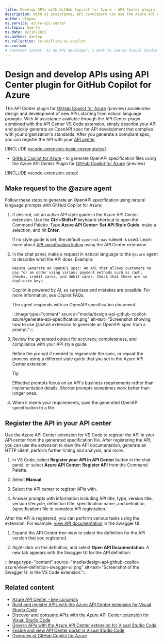 ```yaml
---
title: Develop APIs with GitHub Copilot for Azure - API Center plugin
description: With AI assistance, API developers can use the Azure API Center plugin for GitHub Copilot for Azure to design and develop compliant APIs.
author: dlepow
ms.service: azure-api-center
ms.topic: how-to
ms.date: 02/10/2025
ms.author: danlep 
ms.collection: ce-skilling-ai-copilot
ms.custom: 
# Customer intent: As an API developer, I want to use my Visual Studio Code environment and GitHub Copilot for Azure to generate Open API specs from natural language prompts.
---
```


# Design and develop APIs using API Center plugin for GitHub Copilot for Azure

The API Center plugin for [GitHub Copilot for Azure](https://marketplace.visualstudio.com/items?itemName=ms-azuretools.vscode-azure-github-copilot) (preview) accelerates design and development of new APIs starting from natural language prompts. With AI assistance available through the API Center plugin combined with the API Center VS Code extension, simply describe your API and quickly generate an OpenAPI spec for API development that complies with your organization's standards. After you generate a compliant spec, you can register the API with your [API center](overview.md).

[!INCLUDE [vscode-extension-basic-prerequisites](includes/vscode-extension-basic-prerequisites.md)]  
* [GitHub Copilot for Azure](https://marketplace.visualstudio.com/items?itemName=ms-azuretools.vscode-azure-github-copilot) - to generate OpenAPI specification files using the Azure API Center Plugin for [GitHub Copilot for Azure](/azure/developer/github-copilot-azure/introduction) (preview)
   
[!INCLUDE [vscode-extension-setup](includes/vscode-extension-setup.md)] 

## Make request to the @azure agent

Follow these steps to generate an OpenAPI specification using natural language prompts with GitHub Copilot for Azure:

1. If desired, set an active API style guide in the Azure API Center extension. Use the **Ctrl+Shift+P** keyboard shortcut to open the Command Palette. Type **Azure API Center: Set API Style Guide**, make a selection, and hit **Enter**. 

    If no style guide is set, the default `spectral:oas` ruleset is used. Learn more about [API specification linting](govern-apis-vscode-extension.md#api-design-conformance) using the API Center extension.
1. In the chat panel, make a request in natural language to the `@azure` agent to describe what the API does. Example:

    ```copilot-prompt
    @azure Generate an OpenAPI spec: An API that allows customers to pay for an order using various payment methods such as cash, checks, credit cards, and debit cards. Check that there are no duplicate keys.
    ```  

    Copilot is powered by AI, so surprises and mistakes are possible. For more information, see Copilot FAQs.

    The agent responds with an OpenAPI specification document.

    :::image type="content" source="media/design-api-github-copilot-azure/generate-api-specification.png" alt-text="Screenshot showing how to use @azure extension to generate an OpenAPI spec from a prompt.":::

1. Review the generated output for accuracy, completeness, and compliance with your API style guide. 

    Refine the prompt if needed to regenerate the spec, or repeat the process using a different style guide that you set in the Azure API Center extension.

    > [!TIP]
    > Effective prompts focus on an API's business requirements rather than implementation details. Shorter prompts sometimes work better than longer ones.

1. When it meets your requirements, save the generated OpenAPI specification to a file.

## Register the API in your API center

Use the Azure API Center extension for VS Code to register the API in your API center from the generated specification file. After registering the API, you can use the extension to view the API documentation, generate an HTTP client, perform further linting and analysis, and more.


1. In VS Code, select **Register your API in API Center** button in the chat panel, or select **Azure API Center: Register API** from the Command Palette.

1. Select **Manual**.

1. Select the API center to register APIs with.

1. Answer prompts with information including API title, type, version title, version lifecycle, definition title, specification name, and definition (specification) file to complete API registration.

After the API is registered, you can perform various tasks using the extension. For example, [view API documentation](discover-apis-vscode-extension.md#view-api-documentation) in the Swagger UI:

1. Expand the API Center tree view to select the definition for the API version that you registered.

1. Right-click on the definition, and select **Open API Documentation**. A new tab appears with the Swagger UI for the API definition.

:::image type="content" source="media/design-api-github-copilot-azure/view-definition-swagger-ui.png" alt-text="Screenshot of the Swagger UI in the VS Code extension.":::    

## Related content

* [Azure API Center - key concepts](key-concepts.md)
* [Build and register APIs with the Azure API Center extension for Visual Studio Code](build-register-apis-vscode-extension.md)
* [Discover and consume APIs with the Azure API Center extension for Visual Studio Code](discover-apis-vscode-extension.md)
* [Govern APIs with the Azure API Center extension for Visual Studio Code](govern-apis-vscode-extension.md)
* [Enable and view API Center portal in Visual Studio Code](enable-api-center-portal-vs-code-extension.md)
* [Overview of GitHub Copilot for Azure](/azure/developer/github-copilot-azure/introduction)

